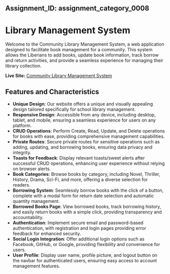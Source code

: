 ## Assignment_ID: assignment_category_0008

# Library Management System

Welcome to the Community Library Management System, a web application designed to facilitate book management for a community. This system allows the Liberians  to add books, update book information, track borrow and return activities, and provide a seamless experience for managing their library collection.

**Live Site:** [Community Library Management System](https://community-library-d20f8.web.app)



## Features and Characteristics

- **Unique Design**: Our website offers a unique and visually appealing design tailored specifically for school library management.
- **Responsive Design**: Accessible from any device, including desktop, tablet, and mobile, ensuring a seamless experience for users on any platform.
- **CRUD Operations**: Perform Create, Read, Update, and Delete operations for books with ease, providing comprehensive management capabilities.
- **Private Routes**: Secure private routes for sensitive operations such as adding, updating, and borrowing books, ensuring data privacy and integrity.
- **Toasts for Feedback**: Display relevant toasts/sweet alerts after successful CRUD operations, enhancing user experience without relying on browser alerts.
- **Book Categories**: Browse books by category, including Novel, Thriller, History, Drama, Sci-Fi, and more, offering a diverse selection for readers.
- **Borrowing System**: Seamlessly borrow books with the click of a button, complete with a modal form for return date selection and automatic quantity management.
- **Borrowed Books Page**: View borrowed books, track borrowing history, and easily return books with a simple click, providing transparency and accountability.
- **Authentication**: Implement secure email and password-based authentication, with registration and login pages providing error feedback for enhanced security.
- **Social Login Integration**: Offer additional login options such as Facebook, GitHub, or Google, providing flexibility and convenience for users.
- **User Profile**: Display user name, profile picture, and logout button on the navbar for authenticated users, ensuring easy access to account management features.


